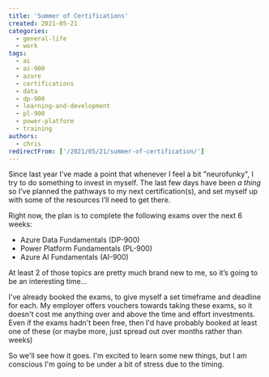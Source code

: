 ```yaml
---
title: 'Summer of Certifications'
created: 2021-05-21
categories:
  - general-life
  - work
tags:
  - ai
  - ai-900
  - azure
  - certifications
  - data
  - dp-900
  - learning-and-development
  - pl-900
  - power-platform
  - training
authors:
  - chris
redirectFrom: ['/2021/05/21/summer-of-certification/']
---
```


Since last year I’ve made a point that whenever I feel a bit "neurofunky", I try to do something to invest in myself. The last few days have been _a thing_ so I’ve planned the pathways to my next certification(s), and set myself up with some of the resources I’ll need to get there.

Right now, the plan is to complete the following exams over the next 6 weeks:

- Azure Data Fundamentals (DP-900)
- Power Platform Fundamentals (PL-900)
- Azure AI Fundamentals (AI-900)

At least 2 of those topics are pretty much brand new to me, so it’s going to be an interesting time…

I've already booked the exams, to give myself a set timeframe and deadline for each. My employer offers vouchers towards taking these exams, so it doesn't cost me anything over and above the time and effort investments. Even if the exams hadn't been free, then I'd have probably booked at least one of these (or maybe more, just spread out over months rather than weeks)

So we'll see how it goes. I'm excited to learn some new things, but I am conscious I'm going to be under a bit of stress due to the timing.
